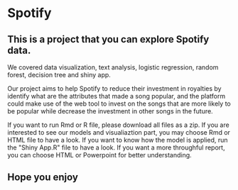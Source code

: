 # Spotify

## This is a project that you can explore Spotify data. 

We covered data visualization, text analysis, logistic regression, random forest, decision tree and shiny app.

Our project aims to help Spotify to reduce their investment in royalties by identify what are the attributes that made a song popular, and the platform could make use of the web tool to invest on the songs that are more likely to be popular while decrease the investment in other songs in the future.

If you want to run Rmd or R file, please download all files as a zip.
If you are interested to see our models and visualiaztion part, you may choose Rmd or HTML file to have a look. 
If you want to know how the model is applied, run the "Shiny App.R" file to have a look. 
If you want a more throughful report, you can choose HTML or Powerpoint for better understanding.

## Hope you enjoy

